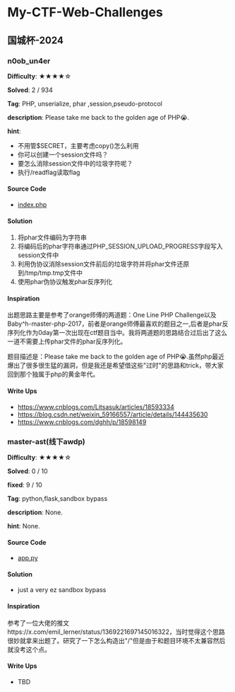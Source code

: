 # My-CTF-Web-Challenges
## 国城杯-2024

### n0ob_un4er

**Difficulty**: ★★★★☆

**Solved**: 2 / 934

**Tag**: PHP, unserialize, phar ,session,pseudo-protocol

**description**: Please take me back to the golden age of PHP😭.

**hint**: 

- 不用管$SECRET，主要考虑copy()怎么利用
- 你可以创建一个session文件吗？
- 要怎么消除session文件中的垃圾字符呢？
- 执行/readflag读取flag

#### Source Code

- [index.php](https://github.com/litsasuk/My-CTF-Web-Challenges/blob/main/国城杯-2024/n0ob_un4er/html/index.php)

#### Solution

1. 将phar文件编码为字符串
2. 将编码后的phar字符串通过PHP_SESSION_UPLOAD_PROGRESS字段写入session文件中
3. 利用伪协议消除session文件前后的垃圾字符并将phar文件还原到/tmp/tmp.tmp文件中
4. 使用phar伪协议触发phar反序列化

#### Inspiration

出题思路主要是参考了orange师傅的两道题：One Line PHP Challenge以及Baby^h-master-php-2017，前者是orange师傅最喜欢的题目之一,后者是phar反序列化作为0day第一次出现在ctf题目当中。我将两道题的思路结合过后出了这么一道不需要上传phar文件的phar反序列化。

题目描述是：Please take me back to the golden age of PHP😭.虽然php最近爆出了很多很生猛的漏洞，但是我还是希望借这些"过时"的思路和trick，带大家回到那个独属于php的黄金年代。

#### Write Ups

- https://www.cnblogs.com/Litsasuk/articles/18593334
- https://blog.csdn.net/weixin_59166557/article/details/144435630
- https://www.cnblogs.com/dghh/p/18598149

### master-ast(线下awdp)

**Difficulty**: ★★★★☆

**Solved**: 0 / 10

**fixed**: 9 / 10

**Tag**: python,flask,sandbox bypass

**description**: None.

**hint**: None.

#### Source Code

- [app.py](https://github.com/litsasuk/My-CTF-Web-Challenges/blob/main/国城杯-2024/master_ast(awdp)/app.py)

#### Solution

- just a very ez sandbox bypass

#### Inspiration

参考了一位大佬的推文https://x.com/emil_lerner/status/1369221697145016322，当时觉得这个思路很妙就拿来出题了。研究了一下怎么构造出"/"但是由于和题目环境不太兼容然后就没考这个点。

#### Write Ups

- TBD
